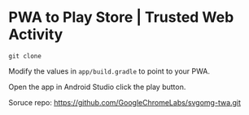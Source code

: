 

# PWA to Play Store | Trusted Web Activity

```
git clone
```

Modify the values in `app/build.gradle` to point to your PWA. 

Open the app in Android Studio click the play button. 

Soruce repo: https://github.com/GoogleChromeLabs/svgomg-twa.git
